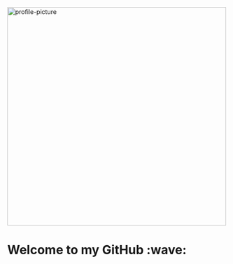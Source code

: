 
<img alt='profile-picture' src="https://user-images.githubusercontent.com/98556082/217818943-3ef2b1bd-b20e-49c3-83b7-f8022fff1350.png" width="500px" height="500px" align-items='right'>
<h1> Welcome to my GitHub :wave: </h1>


